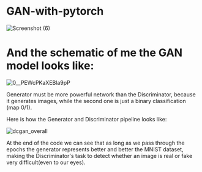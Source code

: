 # GAN-with-pytorch

![Screenshot (6)](https://user-images.githubusercontent.com/65830412/157689433-14ea9836-34a9-45f0-9760-63769ba57503.png)


# And the schematic of me the GAN model looks like:

![0__PEWcPKaXEBla9pP](https://user-images.githubusercontent.com/65830412/157690269-f261421b-c0c6-4cbc-84e0-37e26f18183b.png)

Generator must be more powerful network than the Discriminator, because it generates images, while the second one is just a binary classification (map 0/1).

Here is how the Generator and Discriminator pipeline looks like: 

![dcgan_overall](https://user-images.githubusercontent.com/65830412/158572497-d206bf2a-c156-4c22-80d9-62fb6871f796.png)


At the end of the code we can see that as long as we pass through the epochs the generator represents better and better the MNIST dataset, making the Discriminator's task to detect whether an image is real or fake very difficult(even to our eyes).

